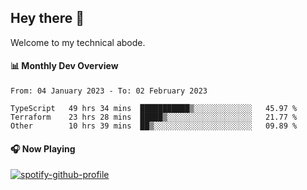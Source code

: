 ## Hey there 👋

Welcome to my technical abode.

#### 📊 Monthly Dev Overview
<!--START_SECTION:waka-->

```text
From: 04 January 2023 - To: 02 February 2023

TypeScript   49 hrs 34 mins  ███████████▒░░░░░░░░░░░░░   45.97 %
Terraform    23 hrs 28 mins  █████▒░░░░░░░░░░░░░░░░░░░   21.77 %
Other        10 hrs 39 mins  ██▒░░░░░░░░░░░░░░░░░░░░░░   09.89 %
```

<!--END_SECTION:waka-->

#### 🎧 Now Playing

[![spotify-github-profile](https://spotify-github-profile.vercel.app/api/view?uid=james2mid&cover_image=true&theme=natemoo-re)](https://open.spotify.com/user/james2mid?si=2b3baf2b09cb499e)
